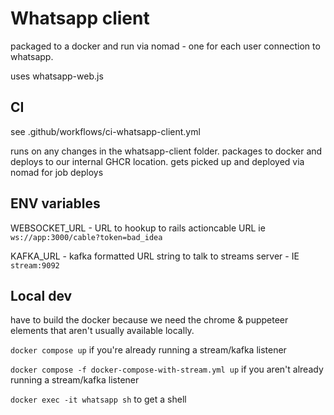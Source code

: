 # Whatsapp client

packaged to a docker and run via nomad - one for each user connection to whatsapp.

uses whatsapp-web.js


## CI

see .github/workflows/ci-whatsapp-client.yml

runs on any changes in the whatsapp-client folder. packages to docker and deploys to our internal GHCR location. gets picked up and deployed via nomad for job deploys

## ENV variables

WEBSOCKET_URL - URL to hookup to rails actioncable URL ie `ws://app:3000/cable?token=bad_idea`

KAFKA_URL - kafka formatted URL string to talk to streams server - IE `stream:9092`

## Local dev

have to build the docker because we need the chrome & puppeteer elements that aren't usually available locally.

`docker compose up` if you're already running a stream/kafka listener

`docker compose -f docker-compose-with-stream.yml up` if you aren't already running a stream/kafka listener

`docker exec -it whatsapp sh` to get a shell
